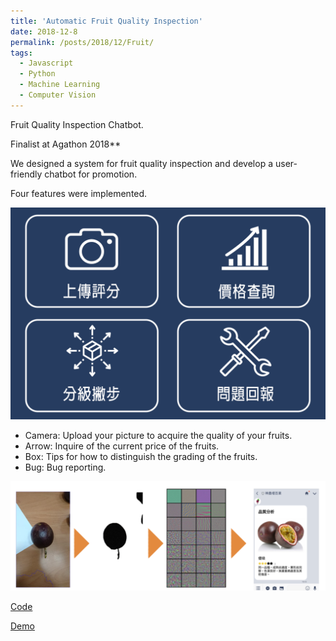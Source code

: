 ```yaml
---
title: 'Automatic Fruit Quality Inspection'
date: 2018-12-8
permalink: /posts/2018/12/Fruit/
tags:
  - Javascript
  - Python
  - Machine Learning
  - Computer Vision
---
```


Fruit Quality Inspection Chatbot.

Finalist at Agathon 2018**

We designed a system for fruit quality inspection and develop a user-friendly chatbot for promotion.

Four features were implemented.

![](/images/agathon_2.png)

- Camera: Upload your picture to acquire the quality of your fruits.
- Arrow: Inquire of the current price of the fruits.
- Box: Tips for how to distinguish the grading of the fruits.
- Bug: Bug reporting.

![](/images/agathon.png)

[Code]( https://github.com/tzyLee/Demeter )

[Demo](/files/agathon.pdf)